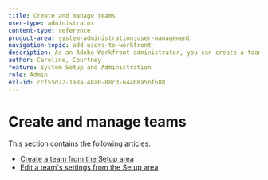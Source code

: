 ```yaml
---
title: Create and manage teams
user-type: administrator
content-type: reference
product-area: system-administration;user-management
navigation-topic: add-users-to-workfront
description: As an Adobe Workfront administrator, you can create a team from the Setup area.
author: Caroline, Courtney
feature: System Setup and Administration
role: Admin
exl-id: ccf55d72-1a8a-48a0-88c3-64408a5bf688
---
```

# Create and manage teams

This section contains the following articles:

* [Create a team from the Setup area](../../../administration-and-setup/add-users/create-and-manage-teams/create-a-team-from-setup.md) 
* [Edit a team's settings from the Setup area](../../../administration-and-setup/add-users/create-and-manage-teams/edit-team-settings-from-setup.md)
